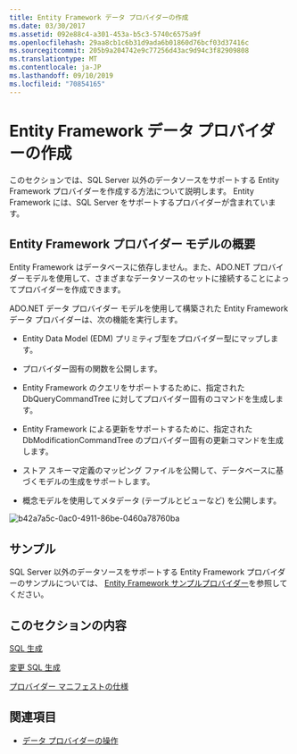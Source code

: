 ```yaml
---
title: Entity Framework データ プロバイダーの作成
ms.date: 03/30/2017
ms.assetid: 092e88c4-a301-453a-b5c3-5740c6575a9f
ms.openlocfilehash: 29aa8cb1c6b31d9ada6b01860d76bcf03d37416c
ms.sourcegitcommit: 205b9a204742e9c77256d43ac9d94c3f82909808
ms.translationtype: MT
ms.contentlocale: ja-JP
ms.lasthandoff: 09/10/2019
ms.locfileid: "70854165"
---
```

# <a name="writing-an-entity-framework-data-provider"></a>Entity Framework データ プロバイダーの作成
このセクションでは、SQL Server 以外のデータソースをサポートする Entity Framework プロバイダーを作成する方法について説明します。 Entity Framework には、SQL Server をサポートするプロバイダーが含まれています。  
  
## <a name="introducing-the-entity-framework-provider-model"></a>Entity Framework プロバイダー モデルの概要  
 Entity Framework はデータベースに依存しません。また、ADO.NET プロバイダーモデルを使用して、さまざまなデータソースのセットに接続することによってプロバイダーを作成できます。  
  
 ADO.NET データ プロバイダー モデルを使用して構築された Entity Framework データ プロバイダーは、次の機能を実行します。  
  
- Entity Data Model (EDM) プリミティブ型をプロバイダー型にマップします。  
  
- プロバイダー固有の関数を公開します。  
  
- Entity Framework のクエリをサポートするために、指定された DbQueryCommandTree に対してプロバイダー固有のコマンドを生成します。  
  
- Entity Framework による更新をサポートするために、指定された DbModificationCommandTree のプロバイダー固有の更新コマンドを生成します。  
  
- ストア スキーマ定義のマッピング ファイルを公開して、データベースに基づくモデルの生成をサポートします。  
  
- 概念モデルを使用してメタデータ (テーブルとビューなど) を公開します。  
  
 ![b42a7a5c&#45;0ac0&#45;4911&#45;86be&#45;0460a78760ba](./media/b42a7a5c-0ac0-4911-86be-0460a78760ba.gif "b42a7a5c-0ac0-4911-86be-0460a78760ba")  
  
## <a name="sample"></a>サンプル  
 SQL Server 以外のデータソースをサポートする Entity Framework プロバイダーのサンプルについては、 [Entity Framework サンプルプロバイダー](https://code.msdn.microsoft.com/windowsdesktop/Entity-Framework-Sample-6a9801d0)を参照してください。  
  
## <a name="in-this-section"></a>このセクションの内容  
 [SQL 生成](sql-generation.md)  
  
 [変更 SQL 生成](modification-sql-generation.md)  
  
 [プロバイダー マニフェストの仕様](provider-manifest-specification.md)  
  
## <a name="see-also"></a>関連項目

- [データ プロバイダーの操作](working-with-data-providers.md)
